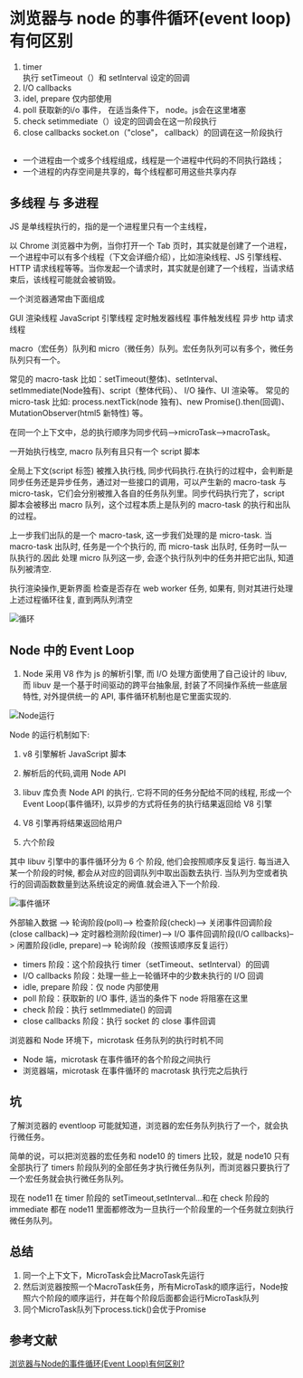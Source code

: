 # 浏览器与 node 的事件循环(event loop)有何区别

1. timer  
执行 setTimeout（）和 setInterval 设定的回调
2. I/O callbacks  
3. idel, prepare  仅内部使用
4. poll  获取新的i/o 事件， 在适当条件下， node。js会在这里堵塞
5. check  setimmediate（）设定的回调会在这一阶段执行
6. close callbacks  socket.on（"close"， callback）的回调在这一阶段执行


##

* 一个进程由一个或多个线程组成，线程是一个进程中代码的不同执行路线；
* 一个进程的内存空间是共享的，每个线程都可用这些共享内存


## 多线程 与 多进程


 JS 是单线程执行的，指的是一个进程里只有一个主线程，


以 Chrome 浏览器中为例，当你打开一个 Tab 页时，其实就是创建了一个进程，一个进程中可以有多个线程（下文会详细介绍），比如渲染线程、JS 引擎线程、HTTP 请求线程等等。当你发起一个请求时，其实就是创建了一个线程，当请求结束后，该线程可能就会被销毁。

一个浏览器通常由下面组成

GUI 渲染线程
JavaScript 引擎线程
定时触发器线程
事件触发线程
异步 http 请求线程


macro（宏任务）队列和 micro（微任务）队列。宏任务队列可以有多个，微任务队列只有一个。

常见的 macro-task 比如：setTimeout(整体)、setInterval、 setImmediate(Node独有)、script（整体代码）、 I/O 操作、UI 渲染等。
常见的 micro-task 比如: process.nextTick(node 独有)、new Promise().then(回调)、MutationObserver(html5 新特性) 等。

在同一个上下文中，总的执行顺序为同步代码—>microTask—>macroTask。

一开始执行栈空, macro 队列有且只有一个 script 脚本

全局上下文(script 标签) 被推入执行栈, 同步代码执行.在执行的过程中，会判断是同步任务还是异步任务，通过对一些接口的调用，可以产生新的 macro-task 与 micro-task，它们会分别被推入各自的任务队列里。同步代码执行完了，script 脚本会被移出 macro 队列，这个过程本质上是队列的 macro-task 的执行和出队的过程。

上一步我们出队的是一个 macro-task, 这一步我们处理的是 micro-task. 当 macro-task 出队时, 任务是一个个执行的, 而 micro-task 出队时, 任务时一队一队执行的.因此 处理 micro 队列这一步, 会逐个执行队列中的任务并把它出队, 知道队列被清空.

执行渲染操作,更新界面
检查是否存在 web worker 任务, 如果有, 则对其进行处理
上述过程循环往复, 直到两队列清空

![循环](https://tva1.sinaimg.cn/large/0081Kckwgy1gkebrqazpsj312g094myd.jpg)


## Node 中的 Event Loop

1. Node 采用 V8 作为 js 的解析引擎, 而 I/O 处理方面使用了自己设计的 libuv, 而 libuv 是一个基于时间驱动的跨平台抽象层, 封装了不同操作系统一些底层特性, 对外提供统一的 API, 事件循环机制也是它里面实现的.

![Node运行](https://tva1.sinaimg.cn/large/0081Kckwgy1gkeca2f6jmj30xy0dq0w4.jpg)

Node 的运行机制如下:

1. v8 引擎解析 JavaScript 脚本
2. 解析后的代码,调用 Node API
3. libuv 库负责 Node API 的执行,. 它将不同的任务分配给不同的线程, 形成一个 Event Loop(事件循环), 以异步的方式将任务的执行结果返回给 V8 引擎
4. V8 引擎再将结果返回给用户

2. 六个阶段

其中 libuv 引擎中的事件循环分为 6 个 阶段, 他们会按照顺序反复运行. 每当进入某一个阶段的时候, 都会从对应的回调队列中取出函数去执行. 当队列为空或者执行的回调函数数量到达系统设定的阙值.就会进入下一个阶段.


![事件循环](https://tva1.sinaimg.cn/large/0081Kckwgy1gkecl8258ej30mq0let96.jpg)

外部输入数据 –> 轮询阶段(poll)–> 检查阶段(check)–> 关闭事件回调阶段(close callback)–> 定时器检测阶段(timer)–> I/O 事件回调阶段(I/O callbacks)–> 闲置阶段(idle, prepare)–> 轮询阶段（按照该顺序反复运行）

* timers 阶段：这个阶段执行 timer（setTimeout、setInterval）的回调
* I/O callbacks 阶段：处理一些上一轮循环中的少数未执行的 I/O 回调
* idle, prepare 阶段：仅 node 内部使用
* poll 阶段：获取新的 I/O 事件, 适当的条件下 node 将阻塞在这里
* check 阶段：执行 setImmediate() 的回调
* close callbacks 阶段：执行 socket 的 close 事件回调


浏览器和 Node 环境下，microtask 任务队列的执行时机不同

* Node 端，microtask 在事件循环的各个阶段之间执行
* 浏览器端，microtask 在事件循环的 macrotask 执行完之后执行

## 坑

了解浏览器的 eventloop 可能就知道，浏览器的宏任务队列执行了一个，就会执行微任务。

简单的说，可以把浏览器的宏任务和 node10 的 timers 比较，就是 node10 只有全部执行了 timers 阶段队列的全部任务才执行微任务队列，而浏览器只要执行了一个宏任务就会执行微任务队列。

现在 node11 在 timer 阶段的 setTimeout,setInterval…和在 check 阶段的 immediate 都在 node11 里面都修改为一旦执行一个阶段里的一个任务就立刻执行微任务队列。

## 总结

1. 同一个上下文下，MicroTask会比MacroTask先运行
2. 然后浏览器按照一个MacroTask任务，所有MicroTask的顺序运行，Node按照六个阶段的顺序运行，并在每个阶段后面都会运行MicroTask队列
3. 同个MicroTask队列下process.tick()会优于Promise


## 参考文献

[浏览器与Node的事件循环(Event Loop)有何区别?](https://blog.fundebug.com/2019/01/15/diffrences-of-browser-and-node-in-event-loop/)